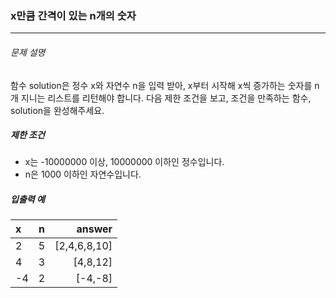 ### x만큼 간격이 있는 n개의 숫자
___ 
###### 문제 설명
함수 solution은 정수 x와 자연수 n을 입력 받아, x부터 시작해 x씩 증가하는 숫자를 n개 지니는 리스트를 리턴해야 합니다. 다음 제한 조건을 보고, 조건을 만족하는 함수, solution을 완성해주세요.

##### 제한 조건
* x는 -10000000 이상, 10000000 이하인 정수입니다.
* n은 1000 이하인 자연수입니다.

##### 입출력 예
|x|n|answer| 
|:---|:---:|---:| 
|2|5|[2,4,6,8,10]| 
|4|3|[4,8,12]|
|-4|2|[-4,-8]| 
